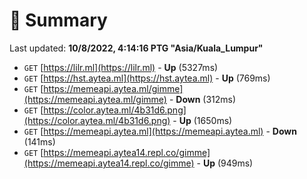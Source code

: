 # 📖 Summary
Last updated: **10/8/2022, 4:14:16 PTG "Asia/Kuala_Lumpur"**

- `GET` [https://lilr.ml](https://lilr.ml) - **Up** (5327ms)
- `GET` [https://hst.aytea.ml](https://hst.aytea.ml) - **Up** (769ms)
- `GET` [https://memeapi.aytea.ml/gimme](https://memeapi.aytea.ml/gimme) - **Down** (312ms)
- `GET` [https://color.aytea.ml/4b31d6.png](https://color.aytea.ml/4b31d6.png) - **Up** (1650ms)
- `GET` [https://memeapi.aytea.ml](https://memeapi.aytea.ml) - **Down** (141ms)
- `GET` [https://memeapi.aytea14.repl.co/gimme](https://memeapi.aytea14.repl.co/gimme) - **Up** (949ms)
